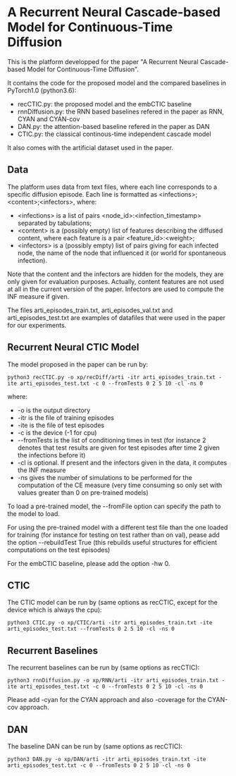 # A Recurrent Neural Cascade-based Model for Continuous-Time Diffusion

This is the platform developped for the paper "A Recurrent Neural Cascade-based Model for Continuous-Time Diffusion".

It contains the code for the proposed model and the compared baselines in PyTorch1.0 (python3.6):
- recCTIC.py: the proposed model and the embCTIC baseline
- rnnDiffusion.py: the RNN based baselines refered in the paper as RNN, CYAN and CYAN-cov
- DAN.py: the attention-based baseline refered in the paper as DAN
- CTIC.py: the classical continous-time independent cascade model

It also comes with the artificial dataset used in the paper. 

## Data

The platform uses data from text files, where each line corresponds to a specific diffusion episode. Each line is formatted as \<infections\>;\<content\>;\<infectors\>, where:
- \<infections\> is a list of pairs <node\_id>:<infection\_timestamp> separated by tabulations;
- \<content\> is a (possibly empty) list of features describing the diffused content, where each feature is a pair \<feature\_id\>:\<weight\>;   
- \<infectors\> is a (possibly empty) list of pairs giving for each infected node, the name of the node that influenced it (or world for spontaneous infection). 

Note that the content and the infectors are hidden for the models, they are only given for evaluation purposes. Actually, content features are not used at all in the current version of the paper. Infectors are used to compute the INF measure if given.  

The files arti\_episodes\_train.txt, arti\_episodes\_val.txt  and arti\_episodes\_test.txt are examples of datafiles that were used in the paper for our experiments. 


## Recurrent Neural CTIC Model

The model proposed in the paper can be run by:

`python3 recCTIC.py -o xp/recDiff/arti -itr arti_episodes_train.txt -ite arti_episodes_test.txt -c 0 --fromTests 0 2 5 10 -cl -ns 0`

where:
- -o is the output directory
- -itr is the file of training episodes
- -ite is the file of test episodes
- -c is the device (-1 for cpu)
- --fromTests is the list of conditioning times in test (for instance 2 denotes that test results are given for test episodes after time 2 given the infections before it)
- -cl is optional. If present and the infectors given in the data, it computes the INF measure
- -ns gives the number of simulations to be performed for the computation of the CE measure (very time consuming so only set with values greater than 0 on pre-trained models)

To load a pre-trained model, the --fromFile option can specify the path to the model to load. 

For using the pre-trained model with a different test file than the one loaded for training (for instance for testing on test rather than on val), pease add the option --rebuildTest True (this rebuilds useful structures for efficient computations on the test episodes)

For the embCTIC baseline, please add the option -hw 0.


## CTIC

The CTIC model can be run by (same options as recCTIC, except for the device which is always the cpu):

`python3 CTIC.py -o xp/CTIC/arti -itr arti_episodes_train.txt -ite arti_episodes_test.txt --fromTests 0 2 5 10 -cl -ns 0`

## Recurrent Baselines

The recurrent baselines can be run by (same options as recCTIC):

`python3 rnnDiffusion.py -o xp/RNN/arti -itr arti_episodes_train.txt -ite arti_episodes_test.txt -c 0 --fromTests 0 2 5 10 -cl -ns 0`

Please add -cyan for the CYAN approach and also -coverage for the CYAN-cov approach. 

## DAN

The baseline DAN can be run by (same options as recCTIC):

`python3 DAN.py -o xp/DAN/arti -itr arti_episodes_train.txt -ite arti_episodes_test.txt -c 0 --fromTests 0 2 5 10 -cl -ns 0`